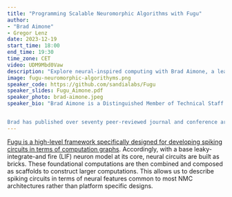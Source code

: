 ```yaml
---
title: "Programming Scalable Neuromorphic Algorithms with Fugu"
author: 
- "Brad Aimone"
- Gregor Lenz
date: 2023-12-19
start_time: 18:00
end_time: 19:30
time_zone: CET
video: UDM9Mbd0Vaw
description: "Explore neural-inspired computing with Brad Aimone, a leading neuroscientist at Sandia Labs. Join us for insights into next-gen technology and neuroscience."
image: fugu-neuromorphic-algorithyms.png
speaker_code: https://github.com/sandialabs/Fugu
speaker_slides: Fugu_Aimone.pdf
speaker_photo: brad-aimone.jpeg
speaker_bio: "Brad Aimone is a Distinguished Member of Technical Staff in the Center for Computing Research at Sandia National Laboratories, where he is a lead researcher in leveraging computational neuroscience to advance artificial intelligence and in using neuromorphic computing platforms for future scientific computing applications. Brad currently leads a multi-institution DOE Office of Science Microelectronics Co-Design project titled COINFLIPS (which stands for CO-designed Influenced Neural Foundations Inspired by Physical Stochasticity) which is focused on developing a novel probabilistic neuromorphic computing platform. He also currently leads several other research efforts on designing neural algorithms for scientific computing applications and neuromorphic machine learning implementations.


Brad has published over seventy peer-reviewed journal and conference articles in venues such as Advanced Materials, Neuron, Nature Neuroscience, Nature Electronics, Communications of the ACM, and PNAS and he is one of the co-founders of the Neuro-Inspired Computational Elements, or NICE, conference. Prior to joining the technical staff at Sandia in 2011, Dr. Aimone was a postdoctoral research associate at the Salk Institute for Biological Studies, with a Ph.D. in computational neuroscience from the University of California, San Diego and Bachelor’s and Master’s degrees in chemical engineering from Rice University. "
---
```


[Fugu is a high-level framework specifically designed for developing spiking circuits in terms of computation graphs](https://github.com/sandialabs/Fugu). Accordingly, with a base leaky-integrate-and fire (LIF) neuron model at its core, neural circuits are built as bricks. These foundational computations are then combined and composed as scaffolds to construct larger computations. This allows us to describe spiking circuits in terms of neural features common to most NMC architectures rather than platform specific designs.
